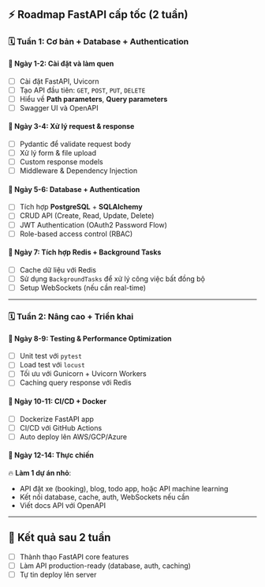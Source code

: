 ## ⚡ **Roadmap FastAPI cấp tốc (2 tuần)**

### **🗓 Tuần 1: Cơ bản + Database + Authentication**

#### 🔹 Ngày 1-2: Cài đặt và làm quen

- [ ] Cài đặt FastAPI, Uvicorn
- [ ] Tạo API đầu tiên: `GET`, `POST`, `PUT`, `DELETE`
- [ ] Hiểu về **Path parameters**, **Query parameters**
- [ ] Swagger UI và OpenAPI

#### 🔹 Ngày 3-4: Xử lý request & response

- [ ] Pydantic để validate request body
- [ ] Xử lý form & file upload
- [ ] Custom response models
- [ ] Middleware & Dependency Injection

#### 🔹 Ngày 5-6: Database + Authentication

- [ ] Tích hợp **PostgreSQL** + **SQLAlchemy**
- [ ] CRUD API (Create, Read, Update, Delete)
- [ ] JWT Authentication (OAuth2 Password Flow)
- [ ] Role-based access control (RBAC)

#### 🔹 Ngày 7: Tích hợp Redis + Background Tasks

- [ ] Cache dữ liệu với Redis
- [ ] Sử dụng `BackgroundTasks` để xử lý công việc bất đồng bộ
- [ ] Setup WebSockets (nếu cần real-time)

---

### **🗓 Tuần 2: Nâng cao + Triển khai**

#### 🔹 Ngày 8-9: Testing & Performance Optimization

- [ ] Unit test với `pytest`
- [ ] Load test với `locust`
- [ ] Tối ưu với Gunicorn + Uvicorn Workers
- [ ] Caching query response với Redis

#### 🔹 Ngày 10-11: CI/CD + Docker

- [ ] Dockerize FastAPI app
- [ ] CI/CD với GitHub Actions
- [ ] Auto deploy lên AWS/GCP/Azure

#### 🔹 Ngày 12-14: Thực chiến

🔥 **Làm 1 dự án nhỏ**:

- API đặt xe (booking), blog, todo app, hoặc API machine learning
- Kết nối database, cache, auth, WebSockets nếu cần
- Viết docs API với OpenAPI

---

## 🎯 **Kết quả sau 2 tuần**

- [ ] Thành thạo FastAPI core features
- [ ] Làm API production-ready (database, auth, caching)
- [ ] Tự tin deploy lên server
